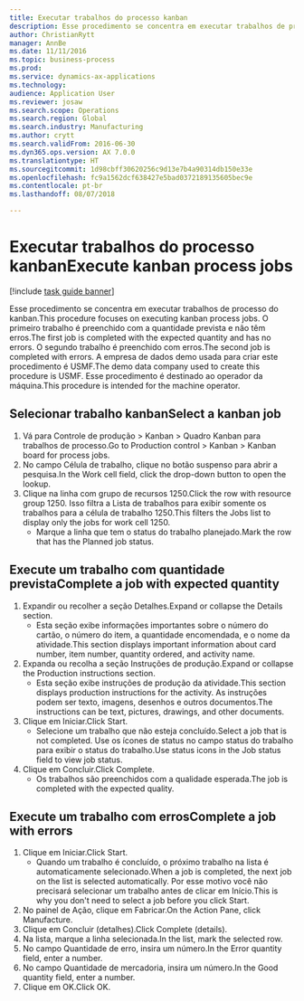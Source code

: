 ```yaml
--- 
title: Executar trabalhos do processo kanban
description: Esse procedimento se concentra em executar trabalhos de processo do kanban.
author: ChristianRytt
manager: AnnBe
ms.date: 11/11/2016
ms.topic: business-process
ms.prod: 
ms.service: dynamics-ax-applications
ms.technology: 
audience: Application User
ms.reviewer: josaw
ms.search.scope: Operations
ms.search.region: Global
ms.search.industry: Manufacturing
ms.author: crytt
ms.search.validFrom: 2016-06-30
ms.dyn365.ops.version: AX 7.0.0
ms.translationtype: HT
ms.sourcegitcommit: 1d98cbff30620256c9d13e7b4a90314db150e33e
ms.openlocfilehash: fc9a1562dcf638427e5bad0372189135605bec9e
ms.contentlocale: pt-br
ms.lasthandoff: 08/07/2018

---
```

# <a name="execute-kanban-process-jobs"></a><span data-ttu-id="ca18e-103">Executar trabalhos do processo kanban</span><span class="sxs-lookup"><span data-stu-id="ca18e-103">Execute kanban process jobs</span></span>

[!include [task guide banner](../../includes/task-guide-banner.md)]

<span data-ttu-id="ca18e-104">Esse procedimento se concentra em executar trabalhos de processo do kanban.</span><span class="sxs-lookup"><span data-stu-id="ca18e-104">This procedure focuses on executing kanban process jobs.</span></span> <span data-ttu-id="ca18e-105">O primeiro trabalho é preenchido com a quantidade prevista e não têm erros.</span><span class="sxs-lookup"><span data-stu-id="ca18e-105">The first job is completed with the expected quantity and has no errors.</span></span> <span data-ttu-id="ca18e-106">O segundo trabalho é preenchido com erros.</span><span class="sxs-lookup"><span data-stu-id="ca18e-106">The second job is completed with errors.</span></span> <span data-ttu-id="ca18e-107">A empresa de dados demo usada para criar este procedimento é USMF.</span><span class="sxs-lookup"><span data-stu-id="ca18e-107">The demo data company used to create this procedure is USMF.</span></span> <span data-ttu-id="ca18e-108">Esse procedimento é destinado ao operador da máquina.</span><span class="sxs-lookup"><span data-stu-id="ca18e-108">This procedure is intended for the machine operator.</span></span>


## <a name="select-a-kanban-job"></a><span data-ttu-id="ca18e-109">Selecionar trabalho kanban</span><span class="sxs-lookup"><span data-stu-id="ca18e-109">Select a kanban job</span></span>
1. <span data-ttu-id="ca18e-110">Vá para Controle de produção > Kanban > Quadro Kanban para trabalhos de processo.</span><span class="sxs-lookup"><span data-stu-id="ca18e-110">Go to Production control > Kanban > Kanban board for process jobs.</span></span>
2. <span data-ttu-id="ca18e-111">No campo Célula de trabalho, clique no botão suspenso para abrir a pesquisa.</span><span class="sxs-lookup"><span data-stu-id="ca18e-111">In the Work cell field, click the drop-down button to open the lookup.</span></span>
3. <span data-ttu-id="ca18e-112">Clique na linha com grupo de recursos 1250.</span><span class="sxs-lookup"><span data-stu-id="ca18e-112">Click the row with resource group 1250.</span></span> <span data-ttu-id="ca18e-113">Isso filtra a Lista de trabalhos para exibir somente os trabalhos para a célula de trabalho 1250.</span><span class="sxs-lookup"><span data-stu-id="ca18e-113">This filters the Jobs list to display only the jobs for work cell 1250.</span></span>
    * <span data-ttu-id="ca18e-114">Marque a linha que tem o status do trabalho planejado.</span><span class="sxs-lookup"><span data-stu-id="ca18e-114">Mark the row that has the Planned job status.</span></span>  

## <a name="complete-a-job-with-expected-quantity"></a><span data-ttu-id="ca18e-115">Execute um trabalho com quantidade prevista</span><span class="sxs-lookup"><span data-stu-id="ca18e-115">Complete a job with expected quantity</span></span>
1. <span data-ttu-id="ca18e-116">Expandir ou recolher a seção Detalhes.</span><span class="sxs-lookup"><span data-stu-id="ca18e-116">Expand or collapse the Details section.</span></span>
    * <span data-ttu-id="ca18e-117">Esta seção exibe informações importantes sobre o número do cartão, o número do item, a quantidade encomendada, e o nome da atividade.</span><span class="sxs-lookup"><span data-stu-id="ca18e-117">This section displays important information about card number, item number, quantity ordered, and activity name.</span></span>  
2. <span data-ttu-id="ca18e-118">Expanda ou recolha a seção Instruções de produção.</span><span class="sxs-lookup"><span data-stu-id="ca18e-118">Expand or collapse the Production instructions section.</span></span>
    * <span data-ttu-id="ca18e-119">Esta seção exibe instruções de produção da atividade.</span><span class="sxs-lookup"><span data-stu-id="ca18e-119">This section displays production instructions for the activity.</span></span> <span data-ttu-id="ca18e-120">As instruções podem ser texto, imagens, desenhos e outros documentos.</span><span class="sxs-lookup"><span data-stu-id="ca18e-120">The instructions can be text, pictures, drawings, and other documents.</span></span>  
3. <span data-ttu-id="ca18e-121">Clique em Iniciar.</span><span class="sxs-lookup"><span data-stu-id="ca18e-121">Click Start.</span></span>
    * <span data-ttu-id="ca18e-122">Selecione um trabalho que não esteja concluído.</span><span class="sxs-lookup"><span data-stu-id="ca18e-122">Select a job that is not completed.</span></span> <span data-ttu-id="ca18e-123">Use os ícones de status no campo status do trabalho para exibir o status do trabalho.</span><span class="sxs-lookup"><span data-stu-id="ca18e-123">Use status icons in the Job status field to view job status.</span></span>      
4. <span data-ttu-id="ca18e-124">Clique em Concluir.</span><span class="sxs-lookup"><span data-stu-id="ca18e-124">Click Complete.</span></span>
    * <span data-ttu-id="ca18e-125">Os trabalhos são preenchidos com a qualidade esperada.</span><span class="sxs-lookup"><span data-stu-id="ca18e-125">The job is completed with the expected quality.</span></span>  

## <a name="complete-a-job-with-errors"></a><span data-ttu-id="ca18e-126">Execute um trabalho com erros</span><span class="sxs-lookup"><span data-stu-id="ca18e-126">Complete a job with errors</span></span>
1. <span data-ttu-id="ca18e-127">Clique em Iniciar.</span><span class="sxs-lookup"><span data-stu-id="ca18e-127">Click Start.</span></span>
    * <span data-ttu-id="ca18e-128">Quando um trabalho é concluído, o próximo trabalho na lista é automaticamente selecionado.</span><span class="sxs-lookup"><span data-stu-id="ca18e-128">When a job is completed, the next job on the list is selected automatically.</span></span> <span data-ttu-id="ca18e-129">Por esse motivo você não precisará selecionar um trabalho antes de clicar em Início.</span><span class="sxs-lookup"><span data-stu-id="ca18e-129">This is why you don't need to select a job before you click Start.</span></span>  
2. <span data-ttu-id="ca18e-130">No painel de Ação, clique em Fabricar.</span><span class="sxs-lookup"><span data-stu-id="ca18e-130">On the Action Pane, click Manufacture.</span></span>
3. <span data-ttu-id="ca18e-131">Clique em Concluir (detalhes).</span><span class="sxs-lookup"><span data-stu-id="ca18e-131">Click Complete (details).</span></span>
4. <span data-ttu-id="ca18e-132">Na lista, marque a linha selecionada.</span><span class="sxs-lookup"><span data-stu-id="ca18e-132">In the list, mark the selected row.</span></span>
5. <span data-ttu-id="ca18e-133">No campo Quantidade de erro, insira um número.</span><span class="sxs-lookup"><span data-stu-id="ca18e-133">In the Error quantity field, enter a number.</span></span>
6. <span data-ttu-id="ca18e-134">No campo Quantidade de mercadoria, insira um número.</span><span class="sxs-lookup"><span data-stu-id="ca18e-134">In the Good quantity field, enter a number.</span></span>
7. <span data-ttu-id="ca18e-135">Clique em OK.</span><span class="sxs-lookup"><span data-stu-id="ca18e-135">Click OK.</span></span>


